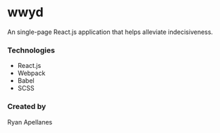 # wwyd

An single-page React.js application that helps alleviate indecisiveness.

### Technologies
- React.js
- Webpack
- Babel
- SCSS


### Created by
Ryan Apellanes
